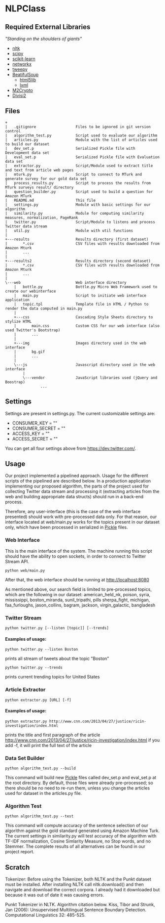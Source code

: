 NLPClass
========

Required External Libraries
--------

*"Standing on the shoulders of giants"*

- [nltk](http://nltk.org/)
- [scipy](http://www.scipy.org/)
- [scikit-learn](http://scikit-learn.org/)
- [networkx](http://networkx.github.io/)
- [tweepy](https://github.com/tweepy/tweepy)
- [BeatifulSoup](http://www.crummy.com/software/BeautifulSoup/)
    - [html5lib](https://pypi.python.org/pypi/html5lib)
    - [lxml](https://pypi.python.org/pypi/lxml)
- [M2Crypto](http://chandlerproject.org/Projects/MeTooCrypto)
- [Divisi2](http://csc.media.mit.edu/docs/divisi2/install.html)

Files
--------

	+
	|   .gitignore  				Files to be ignored in git version control
	|   algorithm_test.py 			Script used to evaluate our algorithm
	|   articles.py 				Module with the list of articles used to build our dataset
	|   dev_set.p 					Serialized Pickle file with Development data set
	|   eval_set.p 					Serialized Pickle file with Evaluation data set
	|   extractor.py 				Script/Module used to extract title and text from article web pages
	|   mturk.py 					Script to connect to MTurk and generate survey for our gold data set
	|   process_results.py 			Script to process the results from MTurk surveys result/ directory
	|   question_builder.py 		Script used to build a question for Amazon MTurk
	|   README.md 					This file
	|   settings.py  				Module with basic settings for our algorithm
	|   similarity.py 				Module for computing similarity measures, normalization, PageRank
	|   twitter.py 					Script/Module to listens and process Twitter data stream
	|   util.py 					Module with util functions
	|   
	+---results 					Results directory (first dataset)
	|       *.csv  					CSV files with results downloaded from Amazon Mturk
	|       ...
	|       
	+---results2 					Results directory (second dataset)
	|       *.csv  					CSV files with results downloaded from Amazon Mturk
	|       ...
	|       
	\---web 						Web interface directory
	    |   bottle.py 				Bottle.py Micro Web Framework used to create our webinterface
	    |   main.py 				Script to initiate web interface application
	    |   topic.tpl 				Template file in HTML / Python to render the data computed in main.py
	    |   
	    +---css 					Cascading Style Sheets directory to stylize HTML
	    |       main.css  			Custom CSS for our web interface (also used Twitter's Bootstrap)
	    |       ...
	    |       
	    +---img 					Images directory used in the web interface
	    |       bg.gif
	    |       ...    
	    |       
	    \---js 						Javascript directory used in the web interface
	        |   
	        \---vendor				JavaScript libraries used (jQuery and Boostrap)
	                ...


Settings
--------

Settings are present in settings.py. The current customizable settings are:

* CONSUMER_KEY = ""
* CONSUMER_SECRET = ""
* ACCESS_KEY = ""
* ACCESS_SECRET = ""

You can get all four settings above from <https://dev.twitter.com/>.


Usage
--------
Our project implemented a pipelined approach. Usage for the different scripts 
of the pipelined are described below. In a production application implementing
our proposed algorithm, the parts of the project used for collecting Twitter data stream
and processing it (extracting articles from the web and building appropriate data structs)
should run in a back-end process.

Therefore, any user-interface (this is the case of the web interface presented) should work
with pre-processed data only. For that reason, our interface located at web/main.py works for
the topics present in our dataset only, which have been processed in serialized in [Pickle](http://docs.python.org/2/library/pickle.html)
files.

### Web Interface

This is the main interface of the system. The machine running this script should have the ability to open sockets, in order to connect to Twitter Stream API.
	
	python web/main.py 

After that, the web interface should be running at <http://localhost:8080>

As mentioned above, our search field is limited to pre-processed topics, which are the following in our dataset:
	american_held_nk, poison, syria, mississippi, boston_miranda, sunil_tripathi, pills 
	sherpa_fight, michigan, faa_furloughs, jason_collins, bagram, jackson, virgin_galactic, bangladesh

### Twitter Stream

	python twitter.py [--listen [topic]] [--trends]

#### Examples of usage:

	python twitter.py --listen Boston
prints all stream of tweets about the topic "Boston"

	python twitter.py --trends
prints current trending topics for United States

### Article Extractor

	python extractor.py [URL] [-f]

#### Examples of usage:

	python extractor.py http://www.cnn.com/2013/04/27/justice/ricin-investigation/index.html
prints the title and first paragraph of the article <http://www.cnn.com/2013/04/27/justice/ricin-investigation/index.html>
if you add -f, it will print the full text of the article

### Data Set Builder

	python algorithm_test.py --build

This command will build new [Pickle](http://docs.python.org/2/library/pickle.html) files called dev_set.p and eval_set.p at the root directory. By default, those files were already pre-processed; so there should be no need to re-run them, unless you change the articles used for dataset in the articles.py file. 

### Algorithm Test

	python algorithm_test.py --test

This command will compute accuracy of the sentence selection of our algorithm against the gold standard generated using Amazon Machine Turk.
The current settings in similarity.py will test accuracy of the algorithm with TF-IDF normalization, Cosine Simlarity Measure, no Stop words, and no Stemmer. The complete results of all alternatives can be found in our project report.

Scratch
--------

Tokenizer:
Before using the Tokenizer, both NLTK and the Punkt dataset must be
installed. After installing NLTK call nltk.download() and then navigate
and download the correct corpora. I already had it downloaded but 
because it was out of date it was causing errors.

Punkt Tokenizer in NLTK. Algorithm citation below.
Kiss, Tibor and Strunk, Jan (2006): Unsupervised Multilingual Sentence
  Boundary Detection.  Computational Linguistics 32: 485-525.